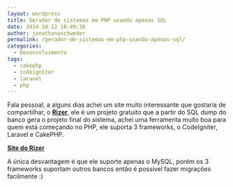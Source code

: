 ```yaml
---
layout: wordpress
title: Gerador de sistemas em PHP usando apenas SQL
date: 2014-10-12 18:49:38
author: jonathanaschweder
permalink: /gerador-de-sistemas-em-php-usando-apenas-sql/
categories:
  - Desenvolvimento
tags:
  - cakephp
  - codeigniter
  - laravel
  - php
---
```


Fala pessoal, a alguns dias achei um site muito interessante que gostaria de compartilhar, o <strong><a href="http://www.rizer.com.br/site/">Rizer</a></strong>, ele é um projeto gratuito que a partir do SQL dump do banco gera o projeto final do sistema, achei uma ferramenta muito boa para quem está começando no PHP, ele suporta 3 frameworks, o CodeIgniter, Laravel e CakePHP.

<strong><a href="http://www.rizer.com.br/site/">Site do Rizer</a></strong>

A única desvantagem é que ele suporte apenas o MySQL, porém os 3 frameworks suportam outros bancos então é possível fazer migrações facilmente :)